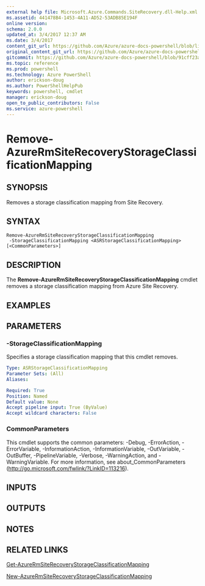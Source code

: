 ```yaml
---
external help file: Microsoft.Azure.Commands.SiteRecovery.dll-Help.xml
ms.assetid: 441478B4-1453-4A11-AD52-53ADB85E194F
online version: 
schema: 2.0.0
updated_at: 3/4/2017 12:37 AM
ms.date: 3/4/2017
content_git_url: https://github.com/Azure/azure-docs-powershell/blob/live/azureps-cmdlets-docs/ResourceManager/AzureRM.SiteRecovery/vTrue/Remove-AzureRmSiteRecoveryStorageClassificationMapping.md
original_content_git_url: https://github.com/Azure/azure-docs-powershell/blob/live/azureps-cmdlets-docs/ResourceManager/AzureRM.SiteRecovery/vTrue/Remove-AzureRmSiteRecoveryStorageClassificationMapping.md
gitcommit: https://github.com/Azure/azure-docs-powershell/blob/91cff23a000b99dc60ec82204d789c7ace1d7134/azureps-cmdlets-docs/ResourceManager/AzureRM.SiteRecovery/vTrue/Remove-AzureRmSiteRecoveryStorageClassificationMapping.md
ms.topic: reference
ms.prod: powershell
ms.technology: Azure PowerShell
author: erickson-doug
ms.author: PowerShellHelpPub
keywords: powershell, cmdlet
manager: erickson-doug
open_to_public_contributors: False
ms.service: azure-powershell
---
```


# Remove-AzureRmSiteRecoveryStorageClassificationMapping

## SYNOPSIS
Removes a storage classification mapping from Site Recovery.

## SYNTAX

```
Remove-AzureRmSiteRecoveryStorageClassificationMapping
 -StorageClassificationMapping <ASRStorageClassificationMapping> [<CommonParameters>]
```

## DESCRIPTION
The **Remove-AzureRmSiteRecoveryStorageClassificationMapping** cmdlet removes a storage classification mapping from Azure Site Recovery.

## EXAMPLES

## PARAMETERS

### -StorageClassificationMapping
Specifies a storage classification mapping that this cmdlet removes.

```yaml
Type: ASRStorageClassificationMapping
Parameter Sets: (All)
Aliases: 

Required: True
Position: Named
Default value: None
Accept pipeline input: True (ByValue)
Accept wildcard characters: False
```

### CommonParameters
This cmdlet supports the common parameters: -Debug, -ErrorAction, -ErrorVariable, -InformationAction, -InformationVariable, -OutVariable, -OutBuffer, -PipelineVariable, -Verbose, -WarningAction, and -WarningVariable. For more information, see about_CommonParameters (http://go.microsoft.com/fwlink/?LinkID=113216).

## INPUTS

## OUTPUTS

## NOTES

## RELATED LINKS

[Get-AzureRmSiteRecoveryStorageClassificationMapping](xref:ResourceManager/AzureRM.SiteRecovery/vTrue/Get-AzureRmSiteRecoveryStorageClassificationMapping.md)

[New-AzureRmSiteRecoveryStorageClassificationMapping](xref:ResourceManager/AzureRM.SiteRecovery/vTrue/New-AzureRmSiteRecoveryStorageClassificationMapping.md)
